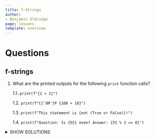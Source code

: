 ```yaml
---
title: f-Strings 
author:
- Benjamin Eldridge
page: lessons
template: overview
---
```


# Questions

## f-strings

1. What are the printed outputs for the following `print` function calls?

    1.1. `print(f"{1 + 1}")`

    1.2. `print(f"C{'OM'}P {100 + 10}")`

    1.3. `print(f"This statement is {not (True or False)}!")`

    1.4. `print(f"Question: Is {55} even? Answer: {55 % 2 == 0}")`

<details>
<summary>SHOW SOLUTIONS</summary>

1.1. 2

1.2. COMP 110

1.3. This statement is False!

1.4. Question: Is 55 even? Answer: False

</details>

&nbsp;
